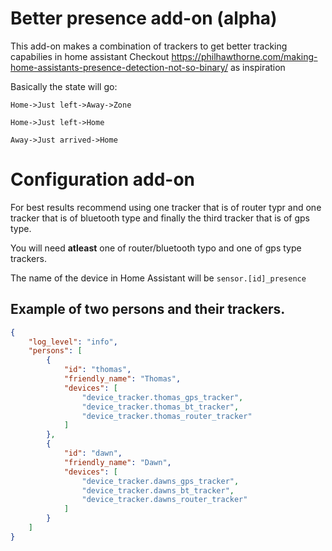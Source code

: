 # Better presence add-on (alpha)
This add-on makes a combination of trackers to get better tracking capabilies in home assistant
Checkout 
https://philhawthorne.com/making-home-assistants-presence-detection-not-so-binary/ as inspiration

Basically the state will go:

```
Home->Just left->Away->Zone

Home->Just left->Home

Away->Just arrived->Home

```
# Configuration add-on
For best results recommend using one tracker that is of router typr and one tracker that is of bluetooth type and finally the third tracker that is of gps type. 

You will need **atleast** one of router/bluetooth typo and one of gps type trackers.
 
The name of the device in Home Assistant will be `sensor.[id]_presence`

## Example of two persons and their trackers.
```json
{
    "log_level": "info",
    "persons": [
        {
            "id": "thomas",
            "friendly_name": "Thomas",
            "devices": [
                "device_tracker.thomas_gps_tracker",
                "device_tracker.thomas_bt_tracker",
                "device_tracker.thomas_router_tracker"
            ]
        },
        {
            "id": "dawn",
            "friendly_name": "Dawn",
            "devices": [
                "device_tracker.dawns_gps_tracker",
                "device_tracker.dawns_bt_tracker",
                "device_tracker.dawns_router_tracker"
            ]
        }
    ]
}
```
